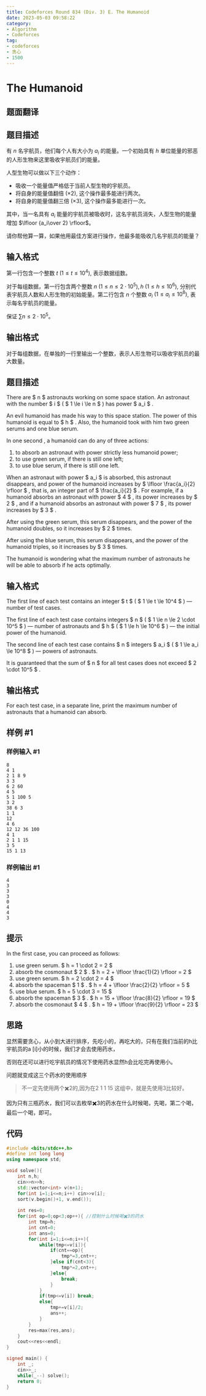```yaml
---
title: Codeforces Round 834 (Div. 3) E. The Humanoid
date: 2023-05-03 09:58:22
category:
- Algorithm
- Codeforces
tag: 
- codeforces
- 贪心
- 1500
---
```




# The Humanoid

## 题面翻译

## 题目描述
有 $n$ 名宇航员，他们每个人有大小为 $a_i$ 的能量。一个初始具有 $h$ 单位能量的邪恶的人形生物来这里吸收宇航员们的能量。  

人型生物可以做以下三个动作：  
- 吸收一个能量值严格低于当前人型生物的宇航员。
- 将自身的能量值翻倍 ($\times 2$), 这个操作最多能进行两次。
- 将自身的能量值翻三倍 ($\times 3$), 这个操作最多能进行一次。

其中，当一名具有 $a_i$ 能量的宇航员被吸收时，这名宇航员消失，人型生物的能量增加 $\lfloor {a_i\over 2} \rfloor$。

请你帮他算一算，如果他用最佳方案进行操作，他最多能吸收几名宇航员的能量？  

## 输入格式
第一行包含一个整数 $t\ (1\leq t \leq 10^4)$, 表示数据组数。  

对于每组数据，第一行包含两个整数 $n\ (1\leq n \leq 2\cdot 10^5),h\ (1\leq h \leq 10^6)$, 分别代表宇航员人数和人形生物的初始能量。第二行包含 $n$ 个整数 $a_i\ (1\leq a_i \leq 10^8)$, 表示每名宇航员的能量。

保证 $\sum n\leq 2\cdot 10^5$。  

## 输出格式
对于每组数据，在单独的一行里输出一个整数，表示人形生物可以吸收宇航员的最大数量。

## 题目描述

There are $ n $ astronauts working on some space station. An astronaut with the number $ i $ ( $ 1 \le i \le n $ ) has power $ a_i $ .

An evil humanoid has made his way to this space station. The power of this humanoid is equal to $ h $ . Also, the humanoid took with him two green serums and one blue serum.

In one second , a humanoid can do any of three actions:

1. to absorb an astronaut with power strictly less humanoid power;
2. to use green serum, if there is still one left;
3. to use blue serum, if there is still one left.

When an astronaut with power $ a_i $ is absorbed, this astronaut disappears, and power of the humanoid increases by $ \lfloor \frac{a_i}{2} \rfloor $ , that is, an integer part of $ \frac{a_i}{2} $ . For example, if a humanoid absorbs an astronaut with power $ 4 $ , its power increases by $ 2 $ , and if a humanoid absorbs an astronaut with power $ 7 $ , its power increases by $ 3 $ .

After using the green serum, this serum disappears, and the power of the humanoid doubles, so it increases by $ 2 $ times.

After using the blue serum, this serum disappears, and the power of the humanoid triples, so it increases by $ 3 $ times.

The humanoid is wondering what the maximum number of astronauts he will be able to absorb if he acts optimally.

## 输入格式

The first line of each test contains an integer $ t $ ( $ 1 \le t \le 10^4 $ ) — number of test cases.

The first line of each test case contains integers $ n $ ( $ 1 \le n \le 2 \cdot 10^5 $ ) — number of astronauts and $ h $ ( $ 1 \le h \le 10^6 $ ) — the initial power of the humanoid.

The second line of each test case contains $ n $ integers $ a_i $ ( $ 1 \le a_i \le 10^8 $ ) — powers of astronauts.

It is guaranteed that the sum of $ n $ for all test cases does not exceed $ 2 \cdot 10^5 $ .

## 输出格式

For each test case, in a separate line, print the maximum number of astronauts that a humanoid can absorb.

## 样例 #1

### 样例输入 #1

```
8
4 1
2 1 8 9
3 3
6 2 60
4 5
5 1 100 5
3 2
38 6 3
1 1
12
4 6
12 12 36 100
4 1
2 1 1 15
3 5
15 1 13
```

### 样例输出 #1

```
4
3
3
3
0
4
4
3
```

## 提示

In the first case, you can proceed as follows:

1. use green serum. $ h = 1 \cdot 2 = 2 $
2. absorb the cosmonaut $ 2 $ . $ h = 2 + \lfloor \frac{1}{2} \rfloor = 2 $
3. use green serum. $ h = 2 \cdot 2 = 4 $
4. absorb the spaceman $ 1 $ . $ h = 4 + \lfloor \frac{2}{2} \rfloor = 5 $
5. use blue serum. $ h = 5 \cdot 3 = 15 $
6. absorb the spaceman $ 3 $ . $ h = 15 + \lfloor \frac{8}{2} \rfloor = 19 $
7. absorb the cosmonaut $ 4 $ . $ h = 19 + \lfloor \frac{9}{2} \rfloor = 23 $



## 思路

显然需要贪心，从小到大进行排序，先吃小的，再吃大的，只有在我们当前的h比宇航员的a [i]小的时候，我们才会去使用药水，

否则在还可以进行吃宇航员的情况下使用药水显然h会比吃完再使用小。

问题就变成这三个药水的使用顺序

>  不一定先使用两个✖️2的,因为在2 1 1 15 这组中，就是先使用3比较好。

因为只有三瓶药水，我们可以去枚举✖️3的药水在什么时候喝，先喝，第二个喝，最后一个喝，即可。

## 代码

```cpp
#include <bits/stdc++.h>
#define int long long
using namespace std;

void solve(){
    int n,h;
    cin>>n>>h;
    std::vector<int> v(n+1);
    for(int i=1;i<=n;i++) cin>>v[i];
    sort(v.begin()+1, v.end());
    
    int res=0;
    for(int op=0;op<3;op++){ //控制什么时候喝✖️3的药水
        int tmp=h;
        int cnt=0;
        int ans=0;
        for(int i=1;i<=n;i++){
            while(tmp<=v[i]){
                if(cnt==op){
                    tmp*=3,cnt++;
                }else if(cnt<3){
                    tmp*=2,cnt++;
                }else{
                    break;
                }
            }
            if(tmp<=v[i]) break;
            else{
                tmp+=v[i]/2;
                ans++;
            }
        }
        res=max(res,ans);
    }
    cout<<res<<endl;
}

signed main() {
    int _;
    cin>>_;
    while(_--) solve();
    return 0;
}
```

